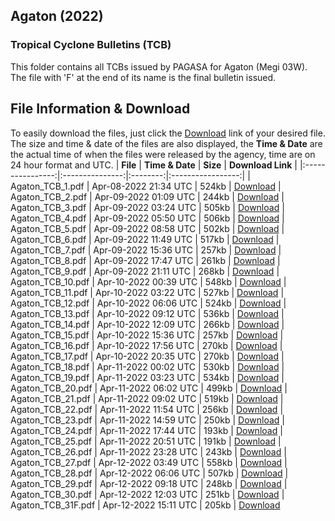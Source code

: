 ## Agaton (2022)
### Tropical Cyclone Bulletins (TCB)
This folder contains all TCBs issued by PAGASA for Agaton (Megi 03W). The file with 'F' at the end of its name is the final bulletin issued.
## File Information & Download
To easily download the files, just click the [Download]() link of your desired file. The size and time & date of the files are also displayed, the __Time & Date__ are the actual time of when the files were released by the agency, time are on 24 hour format and UTC. 
|     **File**     | **Time & Date** | **Size** | **Download Link** |
|:----------------:|:---------------:|:--------:|:-----------------:|
| Agaton_TCB_1.pdf | Apr-08-2022 21:34 UTC |  524kb  |      [Download](https://raw.githubusercontent.com/AstrooKai/Bulchives/main/2022/Agaton/Bulletins/Agaton_TCB_1.pdf)
| Agaton_TCB_2.pdf | Apr-09-2022 01:09 UTC |  244kb  |      [Download](https://raw.githubusercontent.com/AstrooKai/Bulchives/main/2022/Agaton/Bulletins/Agaton_TCB_2.pdf)
| Agaton_TCB_3.pdf | Apr-09-2022 03:24 UTC |  505kb  |      [Download](https://raw.githubusercontent.com/AstrooKai/Bulchives/main/2022/Agaton/Bulletins/Agaton_TCB_3.pdf)
| Agaton_TCB_4.pdf | Apr-09-2022 05:50 UTC |  506kb  |      [Download](https://raw.githubusercontent.com/AstrooKai/Bulchives/main/2022/Agaton/Bulletins/Agaton_TCB_4.pdf)
| Agaton_TCB_5.pdf | Apr-09-2022 08:58 UTC |  502kb  |      [Download](https://raw.githubusercontent.com/AstrooKai/Bulchives/main/2022/Agaton/Bulletins/Agaton_TCB_5.pdf)
| Agaton_TCB_6.pdf | Apr-09-2022 11:49 UTC |  517kb  |      [Download](https://raw.githubusercontent.com/AstrooKai/Bulchives/main/2022/Agaton/Bulletins/Agaton_TCB_6.pdf)
| Agaton_TCB_7.pdf | Apr-09-2022 15:36 UTC |  257kb  |      [Download](https://raw.githubusercontent.com/AstrooKai/Bulchives/main/2022/Agaton/Bulletins/Agaton_TCB_7.pdf)
| Agaton_TCB_8.pdf | Apr-09-2022 17:47 UTC |  261kb  |      [Download](https://raw.githubusercontent.com/AstrooKai/Bulchives/main/2022/Agaton/Bulletins/Agaton_TCB_8.pdf)
| Agaton_TCB_9.pdf | Apr-09-2022 21:11 UTC |  268kb  |      [Download](https://raw.githubusercontent.com/AstrooKai/Bulchives/main/2022/Agaton/Bulletins/Agaton_TCB_9.pdf)
| Agaton_TCB_10.pdf | Apr-10-2022 00:39 UTC |  548kb  |      [Download](https://raw.githubusercontent.com/AstrooKai/Bulchives/main/2022/Agaton/Bulletins/Agaton_TCB_10.pdf)
| Agaton_TCB_11.pdf | Apr-10-2022 03:22 UTC |  527kb  |      [Download](https://raw.githubusercontent.com/AstrooKai/Bulchives/main/2022/Agaton/Bulletins/Agaton_TCB_11.pdf)
| Agaton_TCB_12.pdf | Apr-10-2022 06:06 UTC |  524kb  |      [Download](https://raw.githubusercontent.com/AstrooKai/Bulchives/main/2022/Agaton/Bulletins/Agaton_TCB_12.pdf)
| Agaton_TCB_13.pdf | Apr-10-2022 09:12 UTC |  536kb  |      [Download](https://raw.githubusercontent.com/AstrooKai/Bulchives/main/2022/Agaton/Bulletins/Agaton_TCB_13.pdf)
| Agaton_TCB_14.pdf | Apr-10-2022 12:09 UTC |  266kb  |      [Download](https://raw.githubusercontent.com/AstrooKai/Bulchives/main/2022/Agaton/Bulletins/Agaton_TCB_14.pdf)
| Agaton_TCB_15.pdf | Apr-10-2022 15:36 UTC |  257kb  |      [Download](https://raw.githubusercontent.com/AstrooKai/Bulchives/main/2022/Agaton/Bulletins/Agaton_TCB_15.pdf)
| Agaton_TCB_16.pdf | Apr-10-2022 17:56 UTC |  270kb  |      [Download](https://raw.githubusercontent.com/AstrooKai/Bulchives/main/2022/Agaton/Bulletins/Agaton_TCB_16.pdf)
| Agaton_TCB_17.pdf | Apr-10-2022 20:35 UTC |  270kb  |      [Download](https://raw.githubusercontent.com/AstrooKai/Bulchives/main/2022/Agaton/Bulletins/Agaton_TCB_17.pdf)
| Agaton_TCB_18.pdf | Apr-11-2022 00:02 UTC |  530kb  |      [Download](https://raw.githubusercontent.com/AstrooKai/Bulchives/main/2022/Agaton/Bulletins/Agaton_TCB_18.pdf)
| Agaton_TCB_19.pdf | Apr-11-2022 03:23 UTC |  534kb  |      [Download](https://raw.githubusercontent.com/AstrooKai/Bulchives/main/2022/Agaton/Bulletins/Agaton_TCB_19.pdf)
| Agaton_TCB_20.pdf | Apr-11-2022 06:02 UTC |  499kb  |      [Download](https://raw.githubusercontent.com/AstrooKai/Bulchives/main/2022/Agaton/Bulletins/Agaton_TCB_20.pdf)
| Agaton_TCB_21.pdf | Apr-11-2022 09:02 UTC |  519kb  |      [Download](https://raw.githubusercontent.com/AstrooKai/Bulchives/main/2022/Agaton/Bulletins/Agaton_TCB_21.pdf)
| Agaton_TCB_22.pdf | Apr-11-2022 11:54 UTC |  256kb  |      [Download](https://raw.githubusercontent.com/AstrooKai/Bulchives/main/2022/Agaton/Bulletins/Agaton_TCB_22.pdf)
| Agaton_TCB_23.pdf | Apr-11-2022 14:59 UTC |  250kb  |      [Download](https://raw.githubusercontent.com/AstrooKai/Bulchives/main/2022/Agaton/Bulletins/Agaton_TCB_23.pdf)
| Agaton_TCB_24.pdf | Apr-11-2022 17:44 UTC |  193kb  |      [Download](https://raw.githubusercontent.com/AstrooKai/Bulchives/main/2022/Agaton/Bulletins/Agaton_TCB_24.pdf)
| Agaton_TCB_25.pdf | Apr-11-2022 20:51 UTC |  191kb  |      [Download](https://raw.githubusercontent.com/AstrooKai/Bulchives/main/2022/Agaton/Bulletins/Agaton_TCB_25.pdf)
| Agaton_TCB_26.pdf | Apr-11-2022 23:28 UTC |  243kb  |      [Download](https://raw.githubusercontent.com/AstrooKai/Bulchives/main/2022/Agaton/Bulletins/Agaton_TCB_26.pdf)
| Agaton_TCB_27.pdf | Apr-12-2022 03:49 UTC |  558kb  |      [Download](https://raw.githubusercontent.com/AstrooKai/Bulchives/main/2022/Agaton/Bulletins/Agaton_TCB_27.pdf)
| Agaton_TCB_28.pdf | Apr-12-2022 06:06 UTC |  507kb  |      [Download](https://raw.githubusercontent.com/AstrooKai/Bulchives/main/2022/Agaton/Bulletins/Agaton_TCB_28.pdf)
| Agaton_TCB_29.pdf | Apr-12-2022 09:18 UTC |  248kb  |      [Download](https://raw.githubusercontent.com/AstrooKai/Bulchives/main/2022/Agaton/Bulletins/Agaton_TCB_29.pdf)
| Agaton_TCB_30.pdf | Apr-12-2022 12:03 UTC |  251kb  |      [Download](https://raw.githubusercontent.com/AstrooKai/Bulchives/main/2022/Agaton/Bulletins/Agaton_TCB_30.pdf)
| Agaton_TCB_31F.pdf | Apr-12-2022 15:11 UTC |  205kb  |      [Download](https://raw.githubusercontent.com/AstrooKai/Bulchives/main/2022/Agaton/Bulletins/Agaton_TCB_31.pdf)
